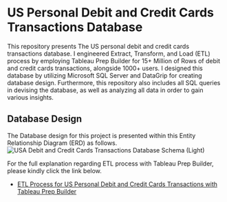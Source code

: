 # US Personal Debit and Credit Cards Transactions Database

This repository presents The US personal debit and credit cards transactions database. I engineered Extract, Transform, and Load (ETL) process by employing Tableau Prep Builder
for 15+ Million of Rows of debit and credit cards transactions, alongside 1000+ users. I designed this database by utilizing Microsoft SQL Server and DataGrip for creating database design.
Furthermore, this repository also includes all SQL queries in devising the database, as well as analyzing all data in order to gain various insights.

## Database Design

The Database design for this project is presented within this Entity Relationship Diagram (ERD) as follows.
![USA Debit and Credit Cards Transactions Database Schema (Light)](https://github.com/madisuryapr/US-Debit-and-Credit-Cards-Transactions-Analysis/assets/91768688/30e11bfd-9a82-4c67-ad37-1d9fc6f2ae9b)


For the full explanation regarding ETL process with Tableau Prep Builder, please kindly click the link below.

* [ETL Process for US Personal Debit and Credit Cards Transactions with Tableau Prep Builder](https://drive.google.com/file/d/1Ugkr2EraTrXNPGZrQ5gHF0GdUHqAIglb/view?usp=drive_link)
